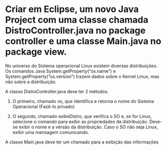# Criar em Eclipse, um novo Java Project com uma classe chamada DistroController.java no package controller e uma classe Main.java no package view.

No universo do Sistema operacional Linux existem diversas distribuições. Os comandos Java System.getProperty(“os.name”) e System.getProperty(“os.version”) trazem dados sobre o Kernel Linux, mas não sobre a distribuição.

A classe DistroController.java deve ter 2 métodos.
1) O primeiro, chamado os, que identifica e retorna o nome do Sistema Operacional (Fazê-lo privado)
   
2) O segundo, chamado exibeDistro, que verifica o SO e, se for Linux, selecione o comando para exibir as propriedades da distribuição. Deve-se exibir o nome e a versão da distribuição. Caso o SO não seja Linux, exibir uma mensagem comunicando.

A classe Main.java deve ter um chamado para a exibição das informações
